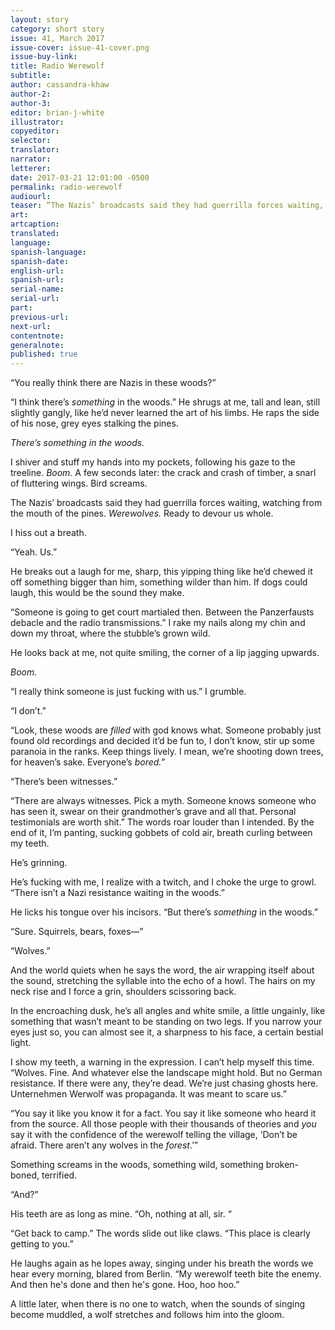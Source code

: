 ```yaml
---
layout: story
category: short story
issue: 41, March 2017
issue-cover: issue-41-cover.png
issue-buy-link:
title: Radio Werewolf
subtitle:
author: cassandra-khaw
author-2:
author-3:
editor: brian-j-white
illustrator:
copyeditor:
selector:
translator:
narrator:
letterer:
date: 2017-03-21 12:01:00 -0500
permalink: radio-werewolf
audiourl:
teaser: “The Nazis’ broadcasts said they had guerrilla forces waiting, watching from the mouth of the pines. Werewolves. Ready to devour us whole.”
art:
artcaption:
translated:
language:
spanish-language:
spanish-date:
english-url:
spanish-url:
serial-name:
serial-url:
part:
previous-url:
next-url:
contentnote:
generalnote:
published: true
---
```

“You really think there are Nazis in these woods?”

“I think there’s *something* in the woods.” He shrugs at me, tall and lean, still slightly gangly, like he’d never learned the art of his limbs. He raps the side of his nose, grey eyes stalking the pines.

*There’s something in the woods.*

I shiver and stuff my hands into my pockets, following his gaze to the treeline. *Boom.* A few seconds later: the crack and crash of timber, a snarl of fluttering wings. Bird screams.

The Nazis’ broadcasts said they had guerrilla forces waiting, watching from the mouth of the pines. *Werewolves.* Ready to devour us whole.

I hiss out a breath.

“Yeah. Us.”

He breaks out a laugh for me, sharp, this yipping thing like he’d chewed it off something bigger than him, something wilder than him. If dogs could laugh, this would be the sound they make.

“Someone is going to get court martialed then. Between the Panzerfausts debacle and the radio transmissions.” I rake my nails along my chin and down my throat, where the stubble’s grown wild.

He looks back at me, not quite smiling, the corner of a lip jagging upwards.

*Boom.*

“I really think someone is just fucking with us.” I grumble.

“I don’t.”

“Look, these woods are *filled* with god knows what. Someone probably just found old recordings and decided it’d be fun to, I don’t know, stir up some paranoia in the ranks. Keep things lively. I mean, we’re shooting down trees, for heaven’s sake. Everyone’s *bored.”*

“There’s been witnesses.”

“There are always witnesses. Pick a myth. Someone knows someone who has seen it, swear on their grandmother’s grave and all that. Personal testimonials are worth shit.” The words roar louder than I intended. By the end of it, I’m panting, sucking gobbets of cold air, breath curling between my teeth.

He’s grinning.

He’s fucking with me, I realize with a twitch, and I choke the urge to growl. “There isn’t a Nazi resistance waiting in the woods.”

He licks his tongue over his incisors. “But there’s *something* in the woods.”

“Sure. Squirrels, bears, foxes—”

“Wolves.”

And the world quiets when he says the word, the air wrapping itself about the sound, stretching the syllable into the echo of a howl. The hairs on my neck rise and I force a grin, shoulders scissoring back.

In the encroaching dusk, he’s all angles and white smile, a little ungainly, like something that wasn’t meant to be standing on two legs. If you narrow your eyes just so, you can almost see it, a sharpness to his face, a certain bestial light.

I show my teeth, a warning in the expression. I can’t help myself this time. “Wolves. Fine. And whatever else the landscape might hold. But no German resistance. If there were any, they’re dead. We’re just chasing ghosts here. Unternehmen Werwolf was propaganda. It was meant to scare us.”

“You say it like you know it for a fact. You say it like someone who heard it from the source. All those people with their thousands of theories and *you* say it with the confidence of the werewolf telling the village, ‘Don’t be afraid. There aren’t any wolves in the *forest*.’”

Something screams in the woods, something wild, something broken-boned, terrified.

“And?”

His teeth are as long as mine. “Oh, nothing at all, sir. “

“Get back to camp.” The words slide out like claws. “This place is clearly getting to you.”

He laughs again as he lopes away, singing under his breath the words we hear every morning, blared from Berlin. “My werewolf teeth bite the enemy. And then he's done and then he's gone. Hoo, hoo hoo.”

A little later, when there is no one to watch, when the sounds of singing become muddled, a wolf stretches and follows him into the gloom.
